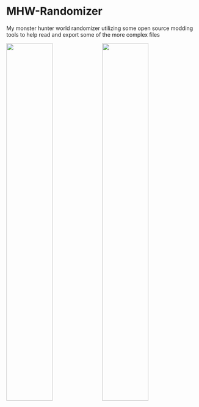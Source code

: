 # MHW-Randomizer
My monster hunter world randomizer utilizing some open source modding tools to help read and export some of the more complex files
<p float="left">
  <img src="https://user-images.githubusercontent.com/102465188/161426365-eb0a1612-d80b-4f1d-8671-18157fac98b0.png" width="49%" />
  <img src="https://user-images.githubusercontent.com/102465188/161426369-d576a2fe-f5bd-4840-8209-abb9e47bfc2a.png" width="49%" />
</p>
